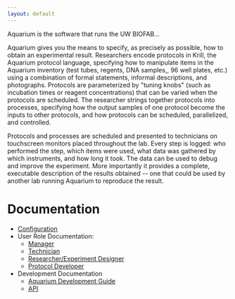 ```yaml
---
layout: default
---
```


Aquarium is the software that runs the UW BIOFAB...

Aquarium gives you the means to specify, as precisely as possible, how to obtain an experimental result.
Researchers encode protocols in Krill, the Aquarium protocol language, specifying how to manipulate items in the Aquarium inventory (test tubes, regents, DNA samples,, 96 well plates, etc.) using a combination of formal statements, informal descriptions, and photographs. Protocols are parameterized by "tuning knobs" (such as incubation times or reagent concentrations) that can be varied when the protocols are scheduled. The researcher strings together protocols into processes, specifying how the output samples of one protocol become the inputs to other protocols, and how protocols can be scheduled, parallelized, and controlled.

Protocols and processes are scheduled and presented to technicians on touchscreen monitors placed throughout the lab.
Every step is logged: who performed the step, which items were used, what data was gathered by which instruments, and how long it took. The data can be used to debug and improve the experiment. More importantly it provides a complete, executable description of the results obtained -- one that could be used by another lab running Aquarium to reproduce the result.

# Documentation

* [Configuration](docs/configuration/)
* User Role Documentation:
  * [Manager](docs/manager/)
  * [Technician](docs/technician/)
  * [Researcher/Experiment Designer](docs/designer/)
  * [Protocol Developer](docs/protocol_developer/)
* Development Documentation
  * [Aquarium Development Guide](docs/aquarium_development/)
  * [API](docs/api)
